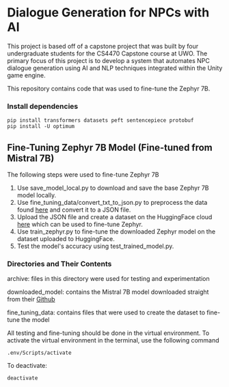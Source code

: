# Dialogue Generation for NPCs with AI

This project is based off of a capstone project that was built by four undergraduate students for the CS4470 Capstone course at UWO. The primary focus of this project is to develop a system that automates NPC dialogue generation using AI and NLP techniques integrated within the Unity game engine.

This repository contains code that was used to fine-tune the Zephyr 7B.

### Install dependencies
```
pip install transformers datasets peft sentencepiece protobuf
pip install -U optimum
```

## Fine-Tuning Zephyr 7B Model (Fine-tuned from Mistral 7B) 
The following steps were used to fine-tune Zephyr 7B
1. Use save_model_local.py to download and save the base Zephyr 7B model locally.
2. Use fine_tuning_data/convert_txt_to_json.py to preprocess the data found [here](https://jakub.thebias.nl/GPT2_WOWHead_dataset.txt) and convert it to a JSON file.
3. Upload the JSON file and create a dataset on the HuggingFace cloud [here](https://huggingface.co/datasets/dprashar/npc_dialogue_rpg_quests) which can be used to fine-tune Zephyr.
4. Use train_zephyr.py to fine-tune the downloaded Zephyr model on the dataset uploaded to HuggingFace.
5. Test the model's accuracy using test_trained_model.py.

### Directories and Their Contents
archive: files in this directory were used for testing and experimentation

downloaded_model: contains the Mistral 7B model downloaded straight from their [Github](https://github.com/mistralai)

fine_tuning_data: contains files that were used to create the dataset to fine-tune the model

All testing and fine-tuning should be done in the virtual environment. To activate the virtual environment in the terminal, use the following command
```
.env/Scripts/activate
```
To deactivate:
```
deactivate
```
